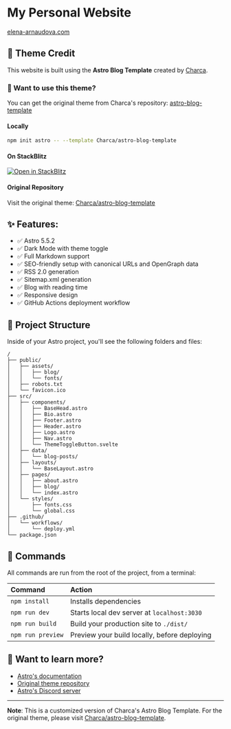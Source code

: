 # My Personal Website

[elena-arnaudova.com](https://elena-arnaudova.com/)

## 🎨 Theme Credit

This website is built using the **Astro Blog Template** created by [Charca](https://github.com/charca).

### 🚀 Want to use this theme?

You can get the original theme from Charca's repository: [astro-blog-template](https://github.com/Charca/astro-blog-template)

#### Locally

```bash
npm init astro -- --template Charca/astro-blog-template
```

#### On StackBlitz

[![Open in StackBlitz](https://developer.stackblitz.com/img/open_in_stackblitz.svg)](https://stackblitz.com/github/charca/astro-blog-template)

#### Original Repository

Visit the original theme: [Charca/astro-blog-template](https://github.com/charca/astro-blog-template)

## ✨ Features:

- ✅ Astro 5.5.2
- ✅ Dark Mode with theme toggle
- ✅ Full Markdown support
- ✅ SEO-friendly setup with canonical URLs and OpenGraph data
- ✅ RSS 2.0 generation
- ✅ Sitemap.xml generation
- ✅ Blog with reading time
- ✅ Responsive design
- ✅ GitHub Actions deployment workflow

## 🚀 Project Structure

Inside of your Astro project, you'll see the following folders and files:

```
/
├── public/
│   ├── assets/
│   │   ├── blog/
│   │   └── fonts/
│   ├── robots.txt
│   └── favicon.ico
├── src/
│   ├── components/
│   │   ├── BaseHead.astro
│   │   ├── Bio.astro
│   │   ├── Footer.astro
│   │   ├── Header.astro
│   │   ├── Logo.astro
│   │   ├── Nav.astro
│   │   └── ThemeToggleButton.svelte
│   ├── data/
│   │   └── blog-posts/
│   ├── layouts/
│   │   └── BaseLayout.astro
│   ├── pages/
│   │   ├── about.astro
│   │   ├── blog/
│   │   └── index.astro
│   └── styles/
│       ├── fonts.css
│       └── global.css
├── .github/
│   └── workflows/
│       └── deploy.yml
└── package.json
```

## 🧞 Commands

All commands are run from the root of the project, from a terminal:

| Command           | Action                                       |
| :---------------- | :------------------------------------------- |
| `npm install`     | Installs dependencies                        |
| `npm run dev`     | Starts local dev server at `localhost:3030`  |
| `npm run build`   | Build your production site to `./dist/`      |
| `npm run preview` | Preview your build locally, before deploying |

## 👀 Want to learn more?

- [Astro's documentation](https://docs.astro.build/)
- [Original theme repository](https://github.com/charca/astro-blog-template)
- [Astro's Discord server](https://astro.build/chat)

---

**Note**: This is a customized version of Charca's Astro Blog Template. For the original theme, please visit [Charca/astro-blog-template](https://github.com/charca/astro-blog-template).
